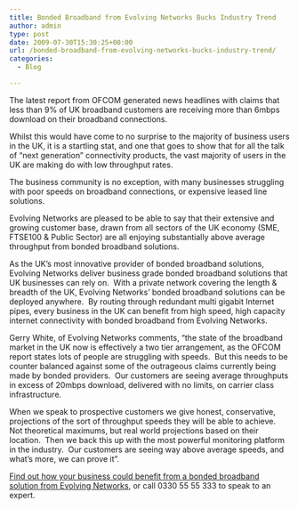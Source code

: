 ```yaml
---
title: Bonded Broadband from Evolving Networks Bucks Industry Trend
author: admin
type: post
date: 2009-07-30T15:30:25+00:00
url: /bonded-broadband-from-evolving-networks-bucks-industry-trend/
categories:
  - Blog

---
```

The latest report from OFCOM generated news headlines with claims that less than 9% of UK broadband customers are receiving more than 6mbps download on their broadband connections.

Whilst this would have come to no surprise to the majority of business users in the UK, it is a startling stat, and one that goes to show that for all the talk of “next generation” connectivity products, the vast majority of users in the UK are making do with low throughput rates.

The business community is no exception, with many businesses struggling with poor speeds on broadband connections, or expensive leased line solutions.

Evolving Networks are pleased to be able to say that their extensive and growing customer base, drawn from all sectors of the UK economy (SME, FTSE100 & Public Sector) are all enjoying substantially above average throughput from bonded broadband solutions.

As the UK’s most innovative provider of bonded broadband solutions, Evolving Networks deliver business grade bonded broadband solutions that UK businesses can rely on.  With a private network covering the length & breadth of the UK, Evolving Networks’ bonded broadband solutions can be deployed anywhere.  By routing through redundant multi gigabit Internet pipes, every business in the UK can benefit from high speed, high capacity internet connectivity with bonded broadband from Evolving Networks.

Gerry White, of Evolving Networks comments, “the state of the broadband market in the UK now is effectively a two tier arrangement, as the OFCOM report states lots of people are struggling with speeds.  But this needs to be counter balanced against some of the outrageous claims currently being made by bonded providers.  Our customers are seeing average throughputs in excess of 20mbps download, delivered with no limits, on carrier class infrastructure.

When we speak to prospective customers we give honest, conservative, projections of the sort of throughput speeds they will be able to achieve.  Not theoretical maximums, but real world projections based on their location.  Then we back this up with the most powerful monitoring platform in the industry.  Our customers are seeing way above average speeds, and what’s more, we can prove it”.

<a title="Contact Evolving Networks - The Bonded ADSL Experts" href="/contact-us" target="_self">Find out how your business could benefit from a bonded broadband solution from Evolving Networks</a>, or call 0330 55 55 333 to speak to an expert.